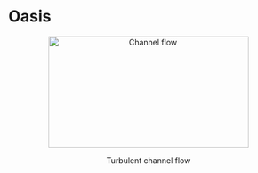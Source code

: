 Oasis
=====
<p align="center">
  <figure>
  <p align="center">
    <img src="https://raw.github.com/wiki/mikaem/oasis/figs/channel3D.gif" width="360" height="200" alt="Channel flow"/>
    <figcaption width="420" align="center"> Turbulent channel flow </figcaption>
    </p>
  </figure>
</p>
